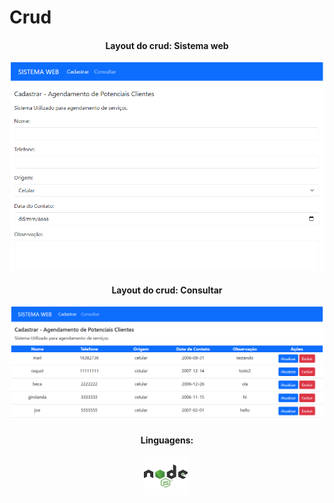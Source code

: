 # Crud

<div align="center">
  
  <h4>Layout do crud: Sistema web</h4>
  <img width="500" src="https://github.com/marisouza31/crud_node/blob/main/README/sistema web.png"><br>

</div>

<div align="center">
  
  <h4>Layout do crud: Consultar</h4>
  <img width="500" src="https://github.com/marisouza31/crud_node/blob/main/README/consultar.png"><br>


<h4> Linguagens: </h4>
 <p>
  <img src="https://github.com/devicons/devicon/blob/master/icons/nodejs/nodejs-original-wordmark.svg" title="Node.js" alt="Node.js" width="70" height="60"/>&nbsp; 
  </p>

</div>


